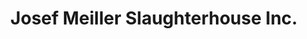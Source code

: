 ---
title: "Josef Meiller Slaughterhouse Inc."
url: /pine-plains/josef-meiller-slaughterhouse-inc/
shop: butcher
---